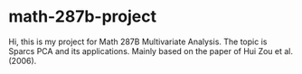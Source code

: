 # math-287b-project
Hi, this is my project for Math 287B Multivariate Analysis. The topic is Sparcs PCA and its applications. Mainly based on the paper of Hui Zou et al. (2006).
